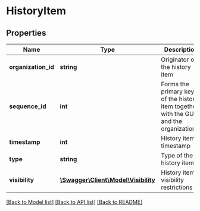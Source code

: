 # HistoryItem

## Properties
Name | Type | Description | Notes
------------ | ------------- | ------------- | -------------
**organization_id** | **string** | Originator of the history item | 
**sequence_id** | **int** | Forms the primary key of the history item together with the GUID and the organizationId | [optional] 
**timestamp** | **int** | History item timestamp | [optional] 
**type** | **string** | Type of the history item | 
**visibility** | [**\Swagger\Client\Model\Visibility**](Visibility.md) | History item visibility restrictions | [optional] 

[[Back to Model list]](../README.md#documentation-for-models) [[Back to API list]](../README.md#documentation-for-api-endpoints) [[Back to README]](../README.md)


